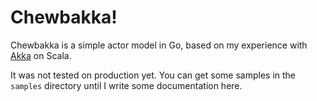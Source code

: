 # Chewbakka!

Chewbakka is a simple actor model in Go, based on my experience with [Akka](http://www.akka.io) on Scala.

It was not tested on production yet. You can get some samples in the `samples` directory until I write some documentation here.

